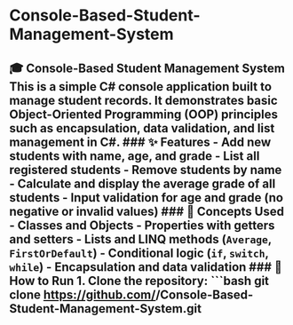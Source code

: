 # Console-Based-Student-Management-System
## 🎓 Console-Based Student Management System  This is a simple C# console application built to manage student records.   It demonstrates basic Object-Oriented Programming (OOP) principles such as encapsulation, data validation, and list management in C#.  ### ✨ Features - Add new students with name, age, and grade - List all registered students - Remove students by name - Calculate and display the average grade of all students - Input validation for age and grade (no negative or invalid values)  ### 🧠 Concepts Used - Classes and Objects - Properties with getters and setters - Lists and LINQ methods (`Average`, `FirstOrDefault`) - Conditional logic (`if`, `switch`, `while`) - Encapsulation and data validation  ### 🚀 How to Run 1. Clone the repository:    ```bash    git clone https://github.com/<your-username>/Console-Based-Student-Management-System.git
